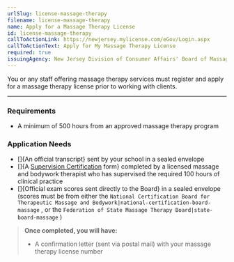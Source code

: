 ```yaml
---
urlSlug: license-massage-therapy
filename: license-massage-therapy
name: Apply for a Massage Therapy License
id: license-massage-therapy
callToActionLink: https://newjersey.mylicense.com/eGov/Login.aspx
callToActionText: Apply for My Massage Therapy License
required: true
issuingAgency: New Jersey Division of Consumer Affairs' Board of Massage and Bodywork Therapy
---
```


You or any staff offering massage therapy services must register and apply for a massage therapy license prior to working with clients.

---

### Requirements

- A minimum of 500 hours from an approved massage therapy program

### Application Needs

- []{An official transcript} sent by your school in a sealed envelope
- []{A [Supervision Certification](https://www.njconsumeraffairs.gov/mbt/Applications/Supervising-Faculty-Member-Certification.pdf) form} completed by a licensed massage and bodywork therapist who has supervised the required 100 hours of clinical practice
- []{Official exam scores sent directly to the Board} in a sealed envelope (scores must be from either the `National Certification Board for Therapeutic Massage and Bodywork|national-certification-board-massage` , or the `Federation of State Massage Therapy Board|state-board-massage` )

> **Once completed, you will have:**
>
> - A confirmation letter (sent via postal mail) with your massage therapy license number
